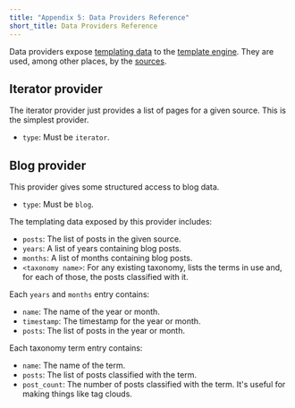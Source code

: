 ```yaml
---
title: "Appendix 5: Data Providers Reference"
short_title: Data Providers Reference
---
```


Data providers expose [templating data][tpldata] to the [template
engine][tpleng]. They are used, among other places, by the [sources][src].


## Iterator provider

The iterator provider just provides a list of pages for a given source. This is
the simplest provider.

* `type`: Must be `iterator`.


## Blog provider

This provider gives some structured access to blog data.

* `type`: Must be `blog`.

The templating data exposed by this provider includes:

* `posts`: The list of posts in the given source.
* `years`: A list of years containing blog posts.
* `months`: A list of months containing blog posts.
* `<taxonomy name>`: For any existing taxonomy, lists the terms in use and, for
  each of those, the posts classified with it.

Each `years` and `months` entry contains:

* `name`: The name of the year or month.
* `timestamp`: The timestamp for the year or month.
* `posts`: The list of posts in the year or month.

Each taxonomy term entry contains:

* `name`: The name of the term.
* `posts`: The list of posts classified with the term.
* `post_count`: The number of posts classified with the term. It's useful for
  making things like tag clouds.


[tpldata]: {{docurl('reference/templating-data')}}
[tpleng]: {{docurl('content/templating')}}
[src]: {{docurl('content-model/sources')}}


